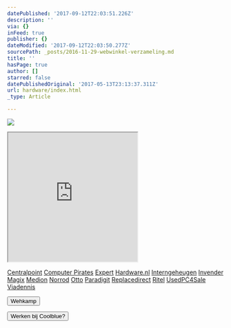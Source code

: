 ```yaml
---
datePublished: '2017-09-12T22:03:51.226Z'
description: ''
via: {}
inFeed: true
publisher: {}
dateModified: '2017-09-12T22:03:50.277Z'
sourcePath: _posts/2016-11-29-webwinkel-verzameling.md
title: ''
hasPage: true
author: []
starred: false
datePublishedOriginal: '2017-05-13T23:13:37.311Z'
url: hardware/index.html
_type: Article

---
```

![](https://the-grid-user-content.s3-us-west-2.amazonaws.com/e4f5c7a1-5645-4150-88af-80872fdd68a7.jpg)

<iframe src="https://the-grid.github.io/ed-userhtml/?g=eJy1V8tu2zAQvOsrWAHxzdbLytN0kKYpUiBNe8ihORmUuJEIUxRB0pWNov9e6uHGaZPUQSXDkExC3J0Zanbp2bsPXy7v7r9eodwUfO7MtjcgdO44M202HOYOZd_RDwfZT0HW44pRk5-iIPZ9uT5rpnNgWW7s3OOU89OZed36GUG5ggfs5sbIU8-rqmpykYKmTEFqJoK7yBCVgcHuIuFELN35jBUZ0ip9siYpC6Lq571PBclAe4ImC9b-NDlkilGvYmIJXBBSeMSmGHc5pMhcRLjNcH33-QaZlSkVIzZxAxG7LakWf8fGDpAdJaWioE79MwvKI3PkPE-Hs4QkZJKWxTBktgmGJGLSiVGEgr2kS1ATAcY7T3EQH079ESnkWYGPgzg8PmkGBAdRdHQYNAOFm9sKD8Ye1lKB1oPvpA0NShADNThjBTAGn_jTRRAuWr6LjvBB-HGg9_Y3gqG5JkDMmDXIBmGyjd8bj5dopLnhMFgh2cbfk0a4SyPcg4a2sKQFJEBJVWaKFAWxGHldTbyUs3TZXs8lDkYGrxQfaTyNAn_0gO--3YzsBK7jHEQX9qW035Zjs34kSAH4fcnHt0ArSAZSyMa3yf5_o-NXNzq1zltpnZeyMycTFNYTouW6tmkYRSdHO0a9rapxql-xK1LAsSvKh5LzsrKZL3cTzFEf0uxgHtgGKQhbubksmWjgdWW8E0nmstYojqZ_KETpmxR6mqQnjXaD9qjSvh0uDKd-1HW4IHyuu-0ItdpPKApCME2BNDbsxWWPIXtogy877QWR4jiI_6mR7dJvEelqLaERoBd9oI3WozTP-mxTqrrWWVS1qyUTWXNImB5HR_udEv6S4X4bsRcZOny9ymArPN3Yk7zX_kP4BVuuIhk" height="300" style=""></iframe>

[Centralpoint][0]
[Computer Pirates][1]
[Expert][2]
[Hardware.nl][3]
[Interngeheugen][4]
[Invender][5]
[Magix][6]
[Medion][7]
[Norrod][8]
[Otto][9]
[Paradigit][10]
[Replacedirect][11]
[Ritel][12]
[UsedPC4Sale][13]
[Viadennis][14]

<button data-role="cta" style="">Wehkamp</button>

<button data-role="cta" style="">Werken bij Coolblue?</button>



[0]: http://www.centralpoint.nl/tracker/index.php?tt=534_12_133761_Ned-Web&r=%2F
[1]: http://www.computerpirates.com/
[2]: http://tc.tradetracker.net/?c=5515&m=12&a=133761&u=%2F
[3]: http://www.hardware.nl/
[4]: http://www.interngeheugen.com/tt/?tt=2902_12_133761_Interngeheugen&r=%2F
[5]: http://www.invender.nl/ttiv/index.php?tt=352_12_133761_Invender&r=%2F
[6]: http://www.magix.com/ap/tradetracker/?tt=2074_12_133761_Magix&r=%2F
[7]: http://tc.tradetracker.net/?c=3452&m=12&a=133761
[8]: http://www.norrod.nl/tt/index.aspx?tt=23396_12_133761_Norrod&r=%2F
[9]: http://www.otto.nl/
[10]: http://www.paradigit.nl/tt/index.aspx?tt=5043_12_133761_Paradigit&r=%2F
[11]: http://www.replacedirect.nl/
[12]: http://www.ritel.nl/telecom/?tt=668_12_133761_Ritel&r=%2F
[13]: http://tc.tradetracker.net/?c=20400&m=12&a=133761&r=UsedPC4sale&u=%2F
[14]: http://www.viadennis.nl/computer/?tt=15804_12_133761_Viadennis&r=%2F